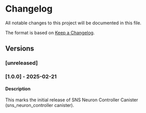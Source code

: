 # Changelog

All notable changes to this project will be documented in this file.

The format is based on [Keep a Changelog](https://keepachangelog.com/en/1.0.0/).

## Versions

### [unreleased]

### [1.0.0] - 2025-02-21

#### Description

This marks the initial release of SNS Neuron Controller Canister (sns_neuron_controller canister).
